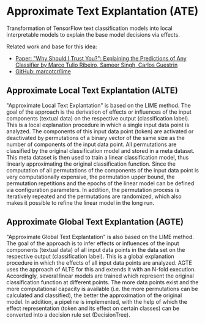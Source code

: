 # Approximate Text Explantation (ATE)
Transformation of TensorFlow text classification models into local interpretable models to explain the base model decisions via effects.

Related work and base for this idea:
<ul>
<li><a href="https://arxiv.org/abs/1602.04938">Paper: "Why Should I Trust You?": Explaining the Predictions of Any Classifier by Marco Tulio Ribeiro, Sameer Singh, Carlos Guestrin</a></li>
<li><a href="https://github.com/marcotcr/lime">GitHub: marcotcr/lime</a></li>
</ul>

## Approximate Local Text Explantation (ALTE)
"Approximate Local Text Explantation" is based on the LIME method. The goal of the approach is the derivation of effects or influences of the input components (textual data) on the respective output (classification label). This is a local explanation procedure in which a single input data point is analyzed. The components of this input data point (token) are activated or deactivated by permutations of a binary vector of the same size as the number of components of the input data point. All permutations are classified by the original classification model and stored in a meta dataset. This meta dataset is then used to train a linear classification model, thus linearly approximating the original classification function. Since the computation of all permutations of the components of the input data point is very computationally expensive, the permutation upper bound, the permutation repetitions and the epochs of the linear model can be defined via configuration parameters. In addition, the permutation process is iteratively repeated and the permutations are randomized, which also makes it possible to refine the linear model in the long run.

## Approximate Global Text Explantation (AGTE)
"Approximate Global Text Explantation" is also based on the LIME method. The goal of the approach is to infer effects or influences of the input components (textual data) of all input data points in the data set on the respective output (classification label). This is a global explanation procedure in which the effects of all input data points are analyzed. AGTE uses the approach of ALTE for this and extends it with an N-fold execution. Accordingly, several linear models are trained which represent the original classification function at different points. The more data points exist and the more computational capacity is available (i.e. the more permutations can be calculated and classified), the better the approximation of the original model. In addition, a pipeline is implemented, with the help of which the effect representation (token and its effect on certain classes) can be converted into a decision rule set (DecisionTree).